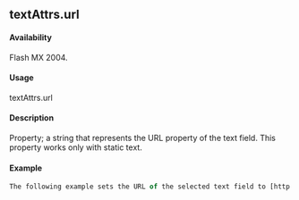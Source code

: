 ## textAttrs.url

#### Availability

Flash MX 2004.

#### Usage

textAttrs.url

#### Description

Property; a string that represents the URL property of the text field. This property works only with static text.

#### Example

```javascript
The following example sets the URL of the selected text field to [http://www.adobe.com:](http://www.adobe.com/) fl.getDocumentDOM().setElementTextAttr("url", ["http://www.adobe.com");](http://www.adobe.com/)

```